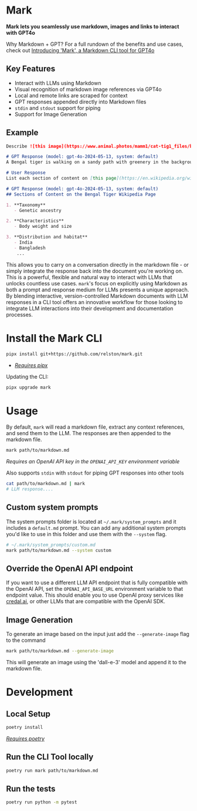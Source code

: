 # Mark
**Mark lets you seamlessly use markdown, images and links to interact with GPT4o**

Why Markdown + GPT? For a full rundown of the benefits and use cases, check out [Introducing 'Mark', a Markdown CLI tool for GPT4o](https://relston.github.io/markdown/gpt4o/cli/2024/06/07/introducing-mark.html)

## Key Features
- Interact with LLMs using Markdown
- Visual recognition of markdown image references via GPT4o
- Local and remote links are scraped for context
- GPT responses appended directly into Markdown files
- `stdin` and `stdout` support for piping
- Support for Image Generation 

## Example
```markdown
Describe ![this image](https://www.animal.photos/mamm1/cat-tig1_files/bengal12.jpg) to me in one short sentence.

# GPT Response (model: gpt-4o-2024-05-13, system: default)
A Bengal tiger is walking on a sandy path with greenery in the background.

# User Response
List each section of content on [this page](https://en.wikipedia.org/wiki/Bengal_tiger)

# GPT Response (model: gpt-4o-2024-05-13, system: default)
## Sections of Content on the Bengal Tiger Wikipedia Page

1. **Taxonomy**
   - Genetic ancestry

2. **Characteristics**
   - Body weight and size

3. **Distribution and habitat**
   - India
   - Bangladesh
    ...
```

This allows you to carry on a conversation directly in the markdown file - or simply integrate the response back into the document you're working on. This is a powerful, flexible and natural way to interact with LLMs that unlocks countless use cases. `mark`'s focus on explicitly using Markdown as both a prompt and response medium for LLMs presents a unique approach. By blending interactive, version-controlled Markdown documents with LLM responses in a CLI tool offers an innovative workflow for those looking to integrate LLM interactions into their development and documentation processes.

# Install the Mark CLI
```bash
pipx install git+https://github.com/relston/mark.git
```
- *[Requires pipx](https://pipx.pypa.io/stable/installation/)*

Updating the CLI:
```bash
pipx upgrade mark
```

# Usage
By default, `mark` will read a markdown file, extract any context references, and send them to the LLM. The responses are then appended to the markdown file.
```bash
mark path/to/markdown.md
```
*Requires an OpenAI API key in the `OPENAI_API_KEY` environment variable*

Also supports `stdin` with `stdout` for piping GPT responses into other tools
```bash
cat path/to/markdown.md | mark 
# LLM response....
```

## Custom system prompts
The system prompts folder is located at `~/.mark/system_prompts` and it includes a `default.md` prompt. You can add any additional system prompts you'd like to use in this folder and use them with the `--system` flag.
```bash
# ~/.mark/system_prompts/custom.md
mark path/to/markdown.md --system custom
```

## Override the OpenAI API endpoint
If you want to use a different LLM API endpoint that is fully compatible with the OpenAI API, set the `OPENAI_API_BASE_URL` environment variable to that endpoint value. This should enable you to use OpenAI proxy services like [credal.ai](https://www.credal.ai/), or other LLMs that are compatible with the OpenAI SDK. 

## Image Generation 
To generate an image based on the input just add the `--generate-image` flag to the command
```bash
mark path/to/markdown.md --generate-image
```
This will generate an image using the 'dall-e-3' model and append it to the markdown file.

# Development
## Local Setup
```bash
poetry install
```
*[Requires poetry](https://python-poetry.org/docs/)*

## Run the CLI Tool locally
```bash
poetry run mark path/to/markdown.md
```

## Run the tests
```bash
poetry run python -m pytest
```
